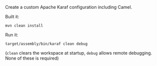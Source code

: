 Create a custom Apache Karaf configuration including Camel.

Built it:

```
mvn clean install
```


Run it:

```
target/assembly/bin/karaf clean debug
```

(`clean` clears the workspace at startup, `debug` allows remote debugging. None of these is required)
